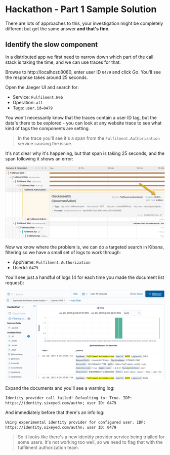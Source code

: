 # Hackathon - Part 1 Sample Solution

There are lots of approaches to this, your investigation might be completely different but get the same answer **and that's fine**.

## Identify the slow component

In a distributed app we first need to narrow down which part of the call stack is taking the time, and we can use traces for that.

Browse to http://localhost:8080, enter user ID `0479` and click _Go_. You'll see the response takes around 25 seconds.

Open the Jaeger UI and search for:

- Service: `Fulfilment.Web`
- Operation: `all`
- Tags: `user.id=0479`

You won't necessarily know that the traces contain a user ID tag, but the data's there to be explored - you can look at any website trace to see what kind of tags the components are setting.

> In the trace you'll see it's a span from the `Fulfilment.Authorization` service causing the issue.

It's not clear why it's happening, but that span is taking 25 seconds, and the span following it shows an error:

![](../../img/hackathon-part1-trace.png)

Now we know where the problem is, we can do a targeted search in Kibana, filtering so we have a small set of logs to work through:

- AppName: `Fulfilment.Authorization`
- UserId: `0479`

You'll see just a handful of logs (4 for each time you made the document list request):

![](../../img/hackathon-part1-logs.png)

Expand the documents and you'll see a warning log:

```
Identity provider call failed! Defaulting to: True. IDP: https://identity.sixeyed.com/authn; user ID: 0479
```

And immediately before that there's an info log:

```
Using experimental identity provider for configured user. IDP: https://identity.sixeyed.com/authn; user ID: 0479
```

> So it looks like there's a new identity provider service being trialled for some users. It's not working too well, so we need to flag that with the fulfilment authorization team.
